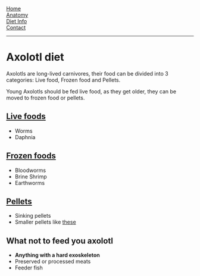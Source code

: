 [Home](https://mhoughton-iw.github.io/scrum-axolotl/)  
[Anatomy](https://mhoughton-iw.github.io/scrum-axolotl/Atonomy)  
[Diet Info](https://mhoughton-iw.github.io/scrum-axolotl/dietinfo)  
[Contact](https://mhoughton-iw.github.io/scrum-axolotl/contact)  

<hr>

# Axolotl diet

Axolotls are long-lived carnivores, their food can be divided into 3 categories: Live food, Frozen food and Pellets.

Young Axolotls should be fed live food, as they get older, they can be moved to frozen food or pellets.

## <ins>Live foods</ins>  
- Worms
- Daphnia

## <ins>Frozen foods</ins>  
- Bloodworms
- Brine Shrimp
- Earthworms

## <ins>Pellets</ins>
- Sinking pellets
- Smaller pellets like [these](https://www.amazon.co.uk/s?k=Invert+Aquatics+Soft+Pellets+for+Axolotls+-+Moist+Sinking+Diet+for+Axolotl%2C+Newts%2C+Salamanders&linkCode=gs3&tag=myjeanme-21)

## What **not** to feed you axolotl
- **Anything with a hard exoskeleton**
- Preserved or processed meats
- Feeder fish
